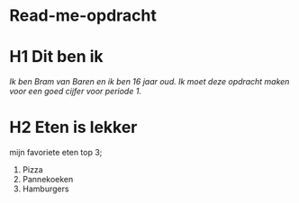 # Read-me-opdracht
# H1 Dit ben ik
 _Ik ben Bram van Baren en ik ben 16 jaar oud. Ik moet deze opdracht maken voor een goed cijfer voor periode 1._
# H2 Eten is lekker
mijn favoriete eten top 3;
1. Pizza
2. Pannekoeken
3. Hamburgers
